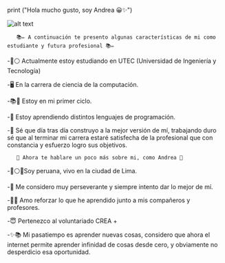 
print ("Hola mucho gusto, soy Andrea 😀✨")

![alt text](https://previews.123rf.com/images/maslakhatul/maslakhatul1812/maslakhatul181200007/127292937-computer-science-engineering-education-doodle-art-with-color-colour-full-fun-style-vector-illustrati.jpg)



       📚✏️ A continuación te presento algunas características de mi como estudiante y futura profesional 📚✏️

-🔵⚪ Actualmente estoy estudiando en UTEC (Universidad de Ingeniería y Tecnología) 

-🖥️ En la carrera de ciencia de la computación.

-📚🎒 Estoy en mi primer ciclo.

-🙌 Estoy aprendiendo distintos lenguajes de programación.

-🤗 Sé que día tras día construyo a la mejor versión de mí, trabajando duro sé que al terminar mi carrera estaré satisfecha de la profesional que con constancia y esfuerzo logro sus objetivos.


       🌷 Ahora te hablare un poco más sobre mi, como Andrea 🌷

-🔴⚪🔴Soy peruana, vivo en la ciudad de Lima. 

-🥰 Me considero muy perseverante y siempre intento dar lo mejor de mí.

-🧠🤓 Amo reforzar lo que he aprendido junto a mis compañeros y profesores.

-😇 Pertenezco al voluntariado CREA +

-✨📚 Mi pasatiempo es aprender nuevas cosas, considero que ahora el internet permite aprender infinidad de cosas desde cero, y obviamente no desperdicio esa oportunidad.














